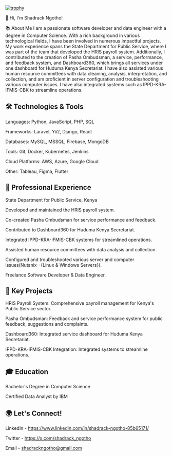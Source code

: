 [![trophy](https://github-profile-trophy.vercel.app/?username=ShadrackNN)](https://github.com/ShadrackNN/github-profile-trophy)

👋 Hi, I'm Shadrack Ngotho!

📚 About Me
I am a passionate software developer and data engineer with a degree in Computer Science. With a rich background in various technological fields, I have been involved in numerous impactful projects. My work experience spans the State Department for Public Service, where I was part of the team that developed the HRIS payroll system. Additionally, I contributed to the creation of Pasha Ombudsman, a service, performance, and feedback system, and Dashboard360, which brings all services under one dashboard for Huduma Kenya Secretariat. I have also assisted various human resource committees with data cleaning, analysis, interpretation, and collection, and am proficient in server configuration and troubleshooting various computer issues. I have also integrated systems such as IPPD-KRA-IFMIS-CBK to streamline operations.

## 🛠️ Technologies & Tools
Languages: Python, JavaScript, PHP, SQL

Frameworks: Laravel, Yii2, Django, React

Databases: MySQL, MSSQL, Firebase, MongoDB

Tools: Git, Docker, Kubernetes, Jenkins

Cloud Platforms: AWS, Azure, Google Cloud

Other: Tableau, Figma, Flutter

## 💼 Professional Experience
State Department for Public Service, Kenya

Developed and maintained the HRIS payroll system.

Co-created Pasha Ombudsman for service performance and feedback.

Contributed to Dashboard360 for Huduma Kenya Secretariat.

Integrated IPPD-KRA-IFMIS-CBK systems for streamlined operations.

Assisted human resource committees with data analysis and collection.

Configured and troubleshooted various server and computer issues(Nutanix--{Linux & Windows Servers}).

Freelance Software Developer & Data Engineer.

## 🌟 Key Projects
HRIS Payroll System: Comprehensive payroll management for Kenya's Public Service sector.

Pasha Ombudsman: Feedback and service performance system for public feedback, suggestions and complaints.

Dashboard360: Integrated service dashboard for Huduma Kenya Secretariat.

IPPD-KRA-IFMIS-CBK Integration: Integrated systems to streamline operations.

## 🎓 Education
Bachelor's Degree in Computer Science

Certified Data Analyst by IBM

## 🌍 Let's Connect!
LinkedIn - https://www.linkedin.com/in/shadrack-ngotho-85b65171/

Twitter - https://x.com/shadrack_ngotho

Email - shadrackngotho@gmail.com
<!--
**ShadrackNN/ShadrackNN** is a ✨ _special_ ✨ repository because its `README.md` (this file) appears on your GitHub profile.

Here are some ideas to get you started:

- 🔭 I’m currently working on ...
- 🌱 I’m currently learning ...
- 👯 I’m looking to collaborate on ...
- 🤔 I’m looking for help with ...
- 💬 Ask me about ...
- 📫 How to reach me: ...
- 😄 Pronouns: ...
- ⚡ Fun fact: ...
-->
